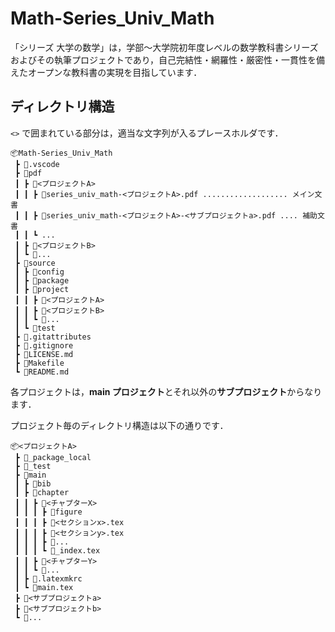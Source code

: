 # Math-Series_Univ_Math

「シリーズ 大学の数学」は，学部～大学院初年度レベルの数学教科書シリーズおよびその執筆プロジェクトであり，自己完結性・網羅性・厳密性・一貫性を備えたオープンな教科書の実現を目指しています．

## ディレクトリ構造

`<>` で囲まれている部分は，適当な文字列が入るプレースホルダです．

```
📦Math-Series_Univ_Math
 ┣ 📂.vscode
 ┣ 📂pdf
 ┃ ┣ 📂<プロジェクトA>
 ┃ ┃ ┣ 📜series_univ_math-<プロジェクトA>.pdf ................... メイン文書
 ┃ ┃ ┣ 📜series_univ_math-<プロジェクトA>-<サブプロジェクトa>.pdf .... 補助文書
 ┃ ┃ ┗ ...
 ┃ ┣ 📂<プロジェクトB>
 ┃ ┗ 📂...
 ┣ 📂source
 ┃ ┣ 📂config
 ┃ ┣ 📂package
 ┃ ┣ 📂project
 ┃ ┃ ┣ 📂<プロジェクトA>
 ┃ ┃ ┣ 📂<プロジェクトB>
 ┃ ┃ ┗ 📂...
 ┃ ┗ 📂test
 ┣ 📜.gitattributes
 ┣ 📜.gitignore
 ┣ 📜LICENSE.md
 ┣ 📜Makefile
 ┗ 📜README.md
```

各プロジェクトは，**main プロジェクト**とそれ以外の**サブプロジェクト**からなります．

プロジェクト毎のディレクトリ構造は以下の通りです．

```
📦<プロジェクトA>
 ┣ 📂_package_local
 ┣ 📂_test
 ┣ 📂main
 ┃ ┣ 📂bib
 ┃ ┣ 📂chapter
 ┃ ┃ ┣ 📂<チャプターX>
 ┃ ┃ ┃ ┣ 📂figure
 ┃ ┃ ┃ ┣ 📜<セクションx>.tex
 ┃ ┃ ┃ ┣ 📜<セクションy>.tex
 ┃ ┃ ┃ ┣ 📜...
 ┃ ┃ ┃ ┗ 📜_index.tex
 ┃ ┃ ┣ 📂<チャプターY>
 ┃ ┃ ┗ 📂...
 ┃ ┣ 📜.latexmkrc
 ┃ ┗ 📜main.tex
 ┣ 📂<サブプロジェクトa>
 ┣ 📂<サブプロジェクトb>
 ┗ 📂...
```
